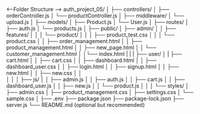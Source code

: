 <--Folder Structure -->
auth_project_05/
│
├── controllers/
│   ├── orderController.js
│   └── productController.js
│
├── middleware/
│   └── upload.js
│
├── models/
│   ├── Product.js
│   └── User.js
│
├── routes/
│   ├── auth.js
│   └── products.js
│
├── public/
│   ├── admin/
│   │   ├── features/
│   │   │   └── product/
│   │   │       ├── product_test.css
│   │   │       └── product.css
│   │   ├── order_management.html
│   │   ├── product_management.html
│   │   ├── new_page.html
│   │   └── customer_management.html
│   │└── index.html 
|   |
|   ├── user/
│   |   ├── cart.html
│   │   ├── cart.css
│   │   ├── dashboard.html
│   │   ├── dashboard_user.css
│   │   ├── login.html
│   │   ├── signup.html
│   │   ├── new.html
│   │   ├── new.css
│   │   
│   │
│   ├── js/
│   │   ├── admin.js
│   │   ├── auth.js
│   │   ├── cart.js
│   │   ├── dashboard_user.js
│   │   ├── new.js
│   │   └── product.js
│   │
│   └── styles/
│       ├── admin.css
│       ├── product_management.css
│       ├── settings.css
│       └── sample.css
│
├── .env
├── package.json
├── package-lock.json
├── server.js
└── README.md (optional but recommended)

